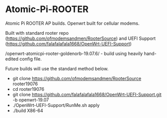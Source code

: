 # Atomic-Pi-ROOTER

Atomic Pi ROOTER AP builds. Openwrt built for cellular modems.                                                                                  

Built with standard rooter repo (https://github.com/ofmodemsandmen/RooterSource) and UEFI Support (https://github.com/falafalafala1668/OpenWrt-UEFI-Support)

/openwrt-atomicpi-rooter-goldenorb-19.07.6/ - build using heavily hand-edited config file.

Future builds will use the standard method below.

* git clone https://github.com/ofmodemsandmen/RooterSource rooter19076
* cd rooter19076
* git clone https://github.com/falafalafala1668/OpenWrt-UEFI-Support.git -b openwrt-19.07
* ./OpenWrt-UEFI-Support/RunMe.sh apply
* ./build X86-64
